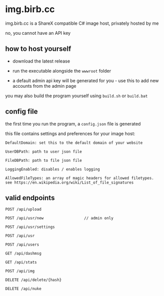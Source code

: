 # img.birb.cc

img.birb.cc is a ShareX compatible C# image host, privately hosted by me

no, you cannot have an API key

## how to host yourself

- download the latest release

- run the executable alongside the `wwwroot` folder

- a default admin api key will be generated for you - use this to add new accounts from the admin page

you may also build the program yourself using `build.sh` or `build.bat`

## config file

the first time you run the program, a `config.json` file is generated

this file contains settings and preferences for your image host:

```
DefaultDomain: set this to the default domain of your website 

UserDBPath: path to user json file

FileDBPath: path to file json file

LoggingEnabled: disables / enables logging

AllowedFileTypes: an array of magic headers for allowed filetypes. 
see https://en.wikipedia.org/wiki/List_of_file_signatures
```

## valid endpoints

```
POST /api/upload

POST /api/usr/new                  // admin only

POST /api/usr/settings

POST /api/usr

POST /api/users

GET /api/dashmsg

GET /api/stats

POST /api/img

DELETE /api/delete/{hash}

DELETE /api/nuke
```
